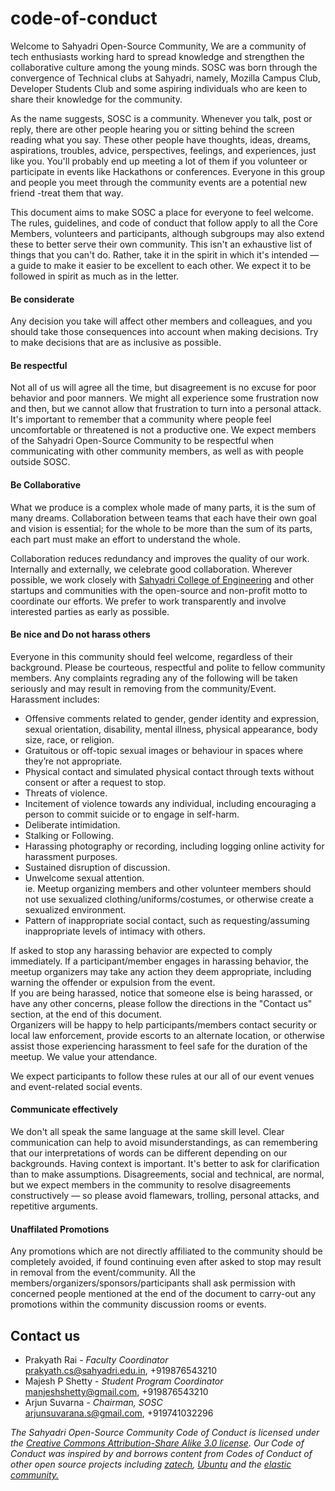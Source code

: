 # code-of-conduct

Welcome to Sahyadri Open-Source Community, We are a community of tech enthusiasts working hard to spread knowledge and strengthen the collaborative culture among the young minds. SOSC was born through the convergence of Technical clubs at Sahyadri, namely, Mozilla Campus Club, Developer Students Club and some aspiring individuals who are keen to share their knowledge for the community.

As the name suggests, SOSC is a community. Whenever you talk, post or reply, there are other people hearing you or sitting behind the screen reading what you say. These other people have thoughts, ideas, dreams, aspirations, troubles, advice, perspectives, feelings, and experiences, just like you. You'll probably end up meeting a lot of them if you volunteer or participate in events like Hackathons or conferences. Everyone in this group and people you meet through the community events are a potential new friend -treat them that way.

This document aims to make SOSC a place for everyone to feel welcome. The rules, guidelines, and code of conduct that follow apply to all the Core Members, volunteers and participants, although subgroups may also extend these to better serve their own community. This isn't an exhaustive list of things that you can't do. Rather, take it in the spirit in which it's intended — a guide to make it easier to be excellent to each other. We expect it to be followed in spirit as much as in the letter.

#### Be considerate
Any decision you take will affect other members and colleagues, and you should take those consequences into account when making decisions. Try to make decisions that are as inclusive as possible.
#### Be respectful
Not all of us will agree all the time, but disagreement is no excuse for poor behavior and poor manners. We might all experience some frustration now and then, but we cannot allow that frustration to turn into a personal attack. It's important to remember that a community where people feel uncomfortable or threatened is not a productive one. We expect members of the Sahyadri Open-Source Community to be respectful when communicating with other community members, as well as with people outside SOSC.
#### Be Collaborative 
What we produce is a complex whole made of many parts, it is the sum of many dreams. Collaboration between teams that each have their own goal and vision is essential; for the whole to be more than the sum of its parts, each part must make an effort to understand the whole.  
  
Collaboration reduces redundancy and improves the quality of our work. Internally and externally, we celebrate good collaboration. Wherever possible, we work closely with [Sahyadri College of Engineering](https://www.sahyadri.edu.in) and other startups and communities with the open-source and non-profit motto to coordinate our efforts. We prefer to work transparently and involve interested parties as early as possible.
#### Be nice and Do not harass others  
Everyone in this community should feel welcome, regardless of their background. Please be courteous, respectful and polite to fellow community members. Any complaints regrading any of the following will be taken seriously and may result in removing from the community/Event.  
Harassment includes:
- Offensive comments related to gender, gender identity and expression, sexual orientation, disability, mental illness,  physical appearance, body size, race, or religion.
- Gratuitous or off-topic sexual images or behaviour in spaces where they’re not appropriate.
- Physical contact and simulated physical contact through texts without consent or after a request to stop.
- Threats of violence.
- Incitement of violence towards any individual, including encouraging a person to commit suicide or to engage in self-harm.
- Deliberate intimidation.
- Stalking or Following.
- Harassing photography or recording, including logging online activity for harassment purposes.
- Sustained disruption of discussion.
- Unwelcome sexual attention.  
ie. Meetup organizing members and other volunteer members should not use sexualized clothing/uniforms/costumes, or otherwise create a sexualized environment. 
- Pattern of inappropriate social contact, such as requesting/assuming inappropriate levels of intimacy with others.

If asked to stop any harassing behavior are expected to comply immediately. If a participant/member engages in harassing behavior, the meetup organizers may take any action they deem appropriate, including warning the offender or expulsion from the event.  
If you are being harassed, notice that someone else is being harassed, or have any other concerns, please follow the directions in the "Contact us" section, at the end of this document.  
Organizers will be happy to help participants/members contact security or local law enforcement, provide escorts to an alternate location, or otherwise assist those experiencing harassment to feel safe for the duration of the meetup. We value your attendance.  
  
We expect participants to follow these rules at our all of our event venues and event-related social events.  
#### Communicate effectively
We don't all speak the same language at the same skill level. Clear communication can help to avoid misunderstandings, as can remembering that our interpretations of words can be different depending on our backgrounds. Having context is important. It's better to ask for clarification than to make assumptions. Disagreements, social and technical, are normal, but we expect members in the community to resolve disagreements constructively — so please avoid flamewars, trolling, personal attacks, and repetitive arguments.
#### Unaffilated Promotions
Any promotions which are not directly affiliated to the community should be completely avoided, if found continuing even after asked to stop may result in removal from the event/community. All the members/organizers/sponsors/participants shall ask permission with  concerned people mentioned at the end of the document to carry-out any promotions within the community discussion rooms or events.

## Contact us

- Prakyath Rai - _Faculty Coordinator_  
prakyath.cs@sahyadri.edu.in, +919876543210
- Majesh P Shetty - _Student Program Coordinator_  
manjeshshetty@gmail.com, +919876543210
- Arjun Suvarna - _Chairman, SOSC_  
arjunsuvarana.s@gmail.com, +919741032296

_The Sahyadri Open-Source Community Code of Conduct is licensed under the [Creative Commons Attribution-Share Alike 3.0 license](https://creativecommons.org/licenses/by-sa/3.0/). Our Code of Conduct was inspired by and borrows content from Codes of Conduct of other open source projects including [zatech](https://github.com/zatech/code-of-conduct), [Ubuntu](https://www.ubuntu.com/community/code-of-conduct) and the [elastic community.](https://www.elastic.co/community/codeofconduct)_









